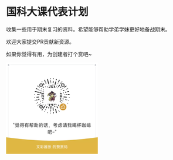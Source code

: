 # 国科大课代表计划

收集一些用于期末复习的资料。希望能够帮助学弟学妹更好地备战期末。

欢迎大家提交PR贡献新资源。

如果你觉得有用，为创建者打个赏吧~

<img src="./reward.png" width = "250" height = "250" alt="图片名称" align=center />

